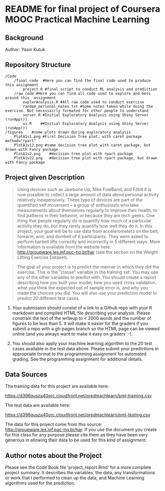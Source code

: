 ﻿README for final project of Coursera MOOC Practical Machine Learning
====================================================================


Background
--------------------------

Author: Yasin Kutuk


Repository Structure
--------------------------
 	/Code
 		/final code  #Here you can find the final code used to produce this assignment
 			project.R #final script to conduct ML analysis and prediction
 		/raw code #Here you can find all code used to explore and mess around this 	assignment
 			explorAnalysis.R #All raw code used to conduct exercise
 			random_personal_notes.txt #Some notes taken while doing the exercise. Not necessairly formated for other people to understand
 			server.R #Initial Exploratory Analysis using Shiny Server (runApp())
 			ui.R 	##Initial Exploratory Analysis using Shiny Server (runApp())
 	/figures	#some plots drawn during exploratory analysis
 		PlotA1v1.png #First Decision Tree plot, with caret package method="rpart"
 		PlotA1v12.png #same decision tree plot with caret package, but drawn with Fancy package
 		PlotA1v2.png 	#decision tree plot with rpart package
 		PlotA1v22.png 	#decision tree plot with rpart package, but drawn with Fancy package



Project given Description
--------------------------

> Using devices such as Jawbone Up, Nike FuelBand, and Fitbit it is now possible to collect a large amount of data about personal activity relatively inexpensively. These type of devices are part of the quantified self movement – a group of enthusiasts who take measurements about themselves regularly to improve their health, to find patterns in their behavior, or because they are tech geeks. One thing that people regularly do is quantify how much of a particular activity they do, but they rarely quantify how well they do it. In this project, your goal will be to use data from accelerometers on the belt, forearm, arm, and dumbell of 6 participants. They were asked to perform barbell lifts correctly and incorrectly in 5 different ways. More information is available from the website here: http://groupware.les.inf.puc-rio.br/har (see the section on the Weight Lifting Exercise Dataset). 

> The goal of your project is to predict the manner in which they did the exercise. This is the "classe" variable in the training set. You may use any of the other variables to predict with. You should create a report describing how you built your model, how you used cross validation, what you think the expected out of sample error is, and why you made the choices you did. You will also use your prediction model to predict 20 different test cases. 

1. Your submission should consist of a link to a Github repo with your R markdown and compiled HTML file describing your analysis. Please constrain the text of the writeup to < 2000 words and the number of figures to be less than 5. It will make it easier for the graders if you submit a repo with a gh-pages branch so the HTML page can be viewed online (and you always want to make it easy on graders :-).

2. You should also apply your machine learning algorithm to the 20 test cases available in the test data above. Please submit your predictions in appropriate format to the programming assignment for automated grading. See the programming assignment for additional details. 
  


Data Sources
--------------------------

The training data for this project are available here: 

https://d396qusza40orc.cloudfront.net/predmachlearn/pml-training.csv

The test data are available here: 

https://d396qusza40orc.cloudfront.net/predmachlearn/pml-testing.csv

The data for this project come from this source: http://groupware.les.inf.puc-rio.br/har. If you use the document you create for this class for any purpose please cite them as they have been very generous in allowing their data to be used for this kind of assignment. 



Author notes about the Project
-----------------------------------------------

Please see the Code Book file 'project_report.Rmd' for a more complete project summary. It describes the variables, the data, any transformations or work that I performed to clean up the data, and Machine Learning algorithms used for the prediction.




